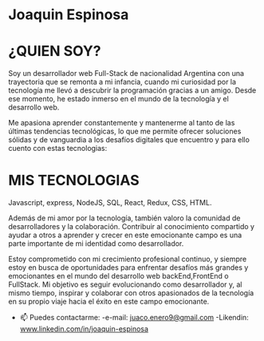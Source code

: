 # Joaquin Espinosa

# ¿QUIEN SOY?

Soy un desarrollador web Full-Stack de nacionalidad Argentina con una trayectoria que se remonta a mi infancia, cuando mi curiosidad por la tecnología me llevó a descubrir la programación gracias a un amigo. Desde ese momento, he estado inmerso en el mundo de la tecnología y el desarrollo web.

Me apasiona aprender constantemente y mantenerme al tanto de las últimas tendencias tecnológicas, lo que me permite ofrecer soluciones sólidas y de vanguardia a los desafíos digitales que encuentro y para ello cuento con estas tecnologias:

# MIS TECNOLOGIAS

Javascript,
express,
NodeJS,
SQL,
React,
Redux,
CSS,
HTML.

Además de mi amor por la tecnología, también valoro la comunidad de desarrolladores y la colaboración. Contribuir al conocimiento compartido y ayudar a otros a aprender y crecer en este emocionante campo es una parte importante de mi identidad como desarrollador.

Estoy comprometido con mi crecimiento profesional continuo, y siempre estoy en busca de oportunidades para enfrentar desafíos más grandes y emocionantes en el mundo del desarrollo web backEnd,FrontEnd o FullStack. Mi objetivo es seguir evolucionando como desarrollador y, al mismo tiempo, inspirar y colaborar con otros apasionados de la tecnología en su propio viaje hacia el éxito en este campo emocionante.

- 📫 Puedes contactarme:
-e-mail: juaco.enero9@gmail.com
-Likendin: www.linkedin.com/in/joaquin-espinosa
